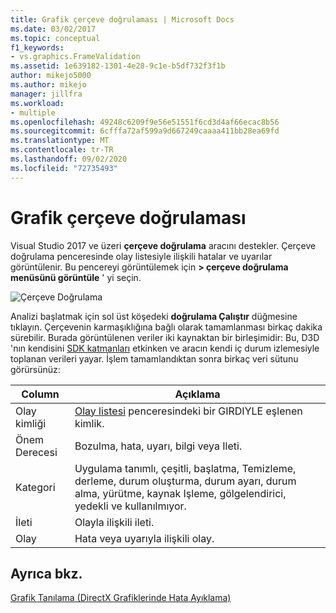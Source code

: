 ```yaml
---
title: Grafik çerçeve doğrulaması | Microsoft Docs
ms.date: 03/02/2017
ms.topic: conceptual
f1_keywords:
- vs.graphics.FrameValidation
ms.assetid: 1e639182-1301-4e28-9c1e-b5df732f3f1b
author: mikejo5000
ms.author: mikejo
manager: jillfra
ms.workload:
- multiple
ms.openlocfilehash: 49248c6209f9e56e51551f6cd3d4af66ecac8b56
ms.sourcegitcommit: 6cfffa72af599a9d667249caaaa411bb28ea69fd
ms.translationtype: MT
ms.contentlocale: tr-TR
ms.lasthandoff: 09/02/2020
ms.locfileid: "72735493"
---
```

# <a name="graphics-frame-validation"></a>Grafik çerçeve doğrulaması
<!-- VERSIONLESS -->
Visual Studio 2017 ve üzeri **çerçeve doğrulama** aracını destekler.  Çerçeve doğrulama penceresinde olay listesiyle ilişkili hatalar ve uyarılar görüntülenir.  Bu pencereyi görüntülemek için **> çerçeve doğrulama menüsünü görüntüle** ' yi seçin.

![Çerçeve Doğrulama](media/gfx_diag_frame_validation.png)

Analizi başlatmak için sol üst köşedeki **doğrulama Çalıştır** düğmesine tıklayın.  Çerçevenin karmaşıklığına bağlı olarak tamamlanması birkaç dakika sürebilir.  Burada görüntülenen veriler iki kaynaktan bir birleşimidir: Bu, D3D 'nın kendisini [SDK katmanları](/windows/desktop/direct3d11/overviews-direct3d-11-devices-layers) etkinken ve aracın kendi iç durum izlemesiyle toplanan verileri yayar. İşlem tamamlandıktan sonra birkaç veri sütunu görürsünüz:

| **Column** | **Açıklama** |
|------------| - |
| Olay kimliği | [Olay listesi](graphics-event-list.md) penceresindeki bir GIRDIYLE eşlenen kimlik. |
| Önem Derecesi | Bozulma, hata, uyarı, bilgi veya Ileti. |
| Kategori | Uygulama tanımlı, çeşitli, başlatma, Temizleme, derleme, durum oluşturma, durum ayarı, durum alma, yürütme, kaynak Işleme, gölgelendirici, yedekli ve kullanılmıyor. |
| İleti | Olayla ilişkili ileti. |
| Olay | Hata veya uyarıyla ilişkili olay. |

## <a name="see-also"></a>Ayrıca bkz.
[Grafik Tanılama (DirectX Grafiklerinde Hata Ayıklama)](visual-studio-graphics-diagnostics.md)
<!-- /VERSIONLESS -->